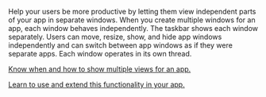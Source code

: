 ﻿Help your users be more productive by letting them view independent parts of your app in separate windows. When you create multiple windows for an app, each window behaves independently. The taskbar shows each window separately. Users can move, resize, show, and hide app windows independently and can switch between app windows as if they were separate apps. Each window operates in its own thread.

[Know when and how to show multiple views for an app.](https://docs.microsoft.com/windows/uwp/design/layout/show-multiple-views)

[Learn to use and extend this functionality in your app.](https://github.com/Microsoft/WindowsTemplateStudio/blob/release/docs/UWP/features/multiple-views.md)

